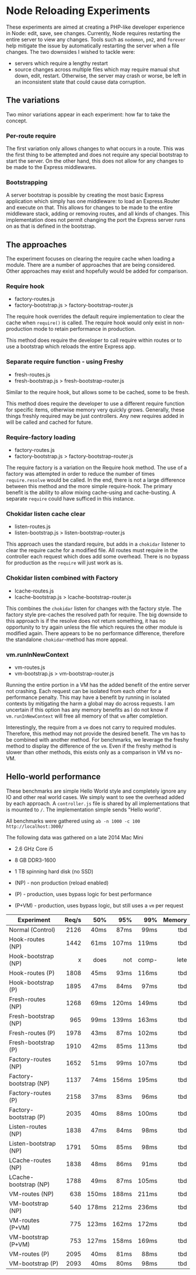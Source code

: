 # Node Reloading Experiments

These experiments are aimed at creating a PHP-like developer experience
in Node: edit, save, see changes.
Currently, Node requires restarting the entire server to view any changes.
Tools such as `nodemon`, `pm2`, and `forever` help mitigate the issue
by automatically restarting the server when a file changes.
The two downsides I wished to tackle were:
- servers which require a lengthy restart
- source changes across multiple files which may require
  manual shut down, edit, restart. Otherwise, the server may crash or worse,
  be left in an inconsistent state that could cause data corruption.

## The variations

Two minor variations appear in each experiment: how far to take the concept.

### Per-route require

The first variation only allows changes to what occurs in a route.
This was the first thing to be attempted and does not require any
special bootstrap to start the server. On the other hand, this does not
allow for any changes to be made to the Express middlewares.

### Bootstrapping

A server bootstrap is possible by creating the most basic Express application
which simply has one middleware: to load an Express.Router and execute on that.
This allows for changes to be made to the entire middleware stack,
adding or removing routes, and all kinds of changes. This implementation does
not permit changing the port the Express server runs on as that is defined in
the bootstrap.

## The approaches

The experiment focuses on clearing the require cache when loading a module.
There are a number of approaches that are being considered. Other approaches
may exist and hopefully would be added for comparison.

### Require hook

- factory-routes.js
- factory-bootstrap.js > factory-bootstrap-router.js

The require hook overrides the default require implementation
to clear the cache when `require()` is called.
The require hook would only exist in non-production mode to
retain performance in production.

This method does require the developer to call require within routes or
to use a bootstrap which reloads the entire Express app.

### Separate require function - using Freshy

- fresh-routes.js
- fresh-bootstrap.js > fresh-bootstrap-router.js

Similar to the require hook, but allows some to be cached, some to be fresh.

This method does require the developer to use a different require
function for specific items, otherwise memory very quickly grows.
Generally, these things freshly required may be just controllers.
Any new requires added in will be called and cached for future.

### Require-factory loading

- factory-routes.js
- factory-bootstrap.js > factory-bootstrap-router.js

The require factory is a variation on the Require hook method.
The use of a factory was attempted in order to reduce the number of
times `require.resolve` would be called. In the end, there is not a large
difference between this method and the more simple require-hook.
The primary benefit is the ability to allow mixing cache-using and
cache-busting. A separate `require` could have sufficed in this instance.

### Chokidar listen cache clear

- listen-routes.js
- listen-bootstrap.js > listen-bootstrap-router.js

This approach uses the standard require, but adds in a `chokidar`
listener to clear the require cache for a modified file.
All routes must require in the controller each request which does
add some overhead. There is no bypass for production as the `require`
will just work as is.

### Chokidar listen combined with Factory

- lcache-routes.js
- lcache-bootstrap.js > lcache-bootstrap-router.js

This combines the `chokidar` listen for changes with the factory style.
The factory style pre-caches the resolved path for require. The big
downside to this approach is if the resolve does not return something,
it has no opportunity to try again unless the file which requires the
other module is modified again. There appears to be no performance difference,
therefore the standalone `chokidar`-method has more appeal.

### vm.runInNewContext

- vm-routes.js
- vm-bootstrap.js > vm-bootstrap-router.js

Running the entire portion in a VM has the added benefit of the entire server
not crashing. Each request can be isolated from each other for a performance
penalty. This may have a benefit by running in isolated contexts by mitigating
the harm a global may do across requests. I am uncertain if this option has
any memory benefits as I do not know if `vm.runInNewContext` will free all
memory of that `vm` after completion.

Interestingly, the require from a `vm` does not carry to required modules.
Therefore, this method may not provide the desired benefit. The vm has to
be combined with another method. For benchmarks, we leverage the freshy
method to display the difference of the `vm`. Even if the freshy method is
slower than other methods, this exists only as a comparison in VM vs no-VM.

## Hello-world performance

These benchmarks are simple Hello World style and completely ignore any IO
and other real world cases. We simply want to see the overhead added by each
approach. A `controller.js` file is shared by all implementations that is
mounted to `/`. The implementation simple sends "Hello world".

All benchmarks were gathered using `ab -n 1000 -c 100 http://localhost:3000/`

The following data was gathered on a late 2014 Mac Mini
- 2.6 GHz Core i5
- 8 GB DDR3-1600
- 1 TB spinning hard disk (no SSD)

- (NP) - non production (reload enabled)
- (P) - production, uses bypass logic for best performance
- (P+VM) - production, uses bypass logic, but still uses a `vm` per request

| Experiment             | Req/s | 50%   | 95%   | 99%   | Memory |
| ---------------------- | -----:| -----:| -----:| -----:| ------:|
| Normal (Control)       |  2126 |  40ms |  87ms |  99ms |    tbd |
| Hook-routes (NP)       |  1442 |  61ms | 107ms | 119ms |    tbd |
| Hook-bootstrap (NP)    |     x |  does |   not | comp- |   lete |
| Hook-routes (P)        |  1808 |  45ms |  93ms | 116ms |    tbd |
| Hook-bootstrap (P)     |  1895 |  47ms |  84ms |  97ms |    tbd |
| Fresh-routes (NP)      |  1268 |  69ms | 120ms | 149ms |    tbd |
| Fresh-bootstrap (NP)   |   965 |  99ms | 139ms | 163ms |    tbd |
| Fresh-routes (P)       |  1978 |  43ms |  87ms | 102ms |    tbd |
| Fresh-bootstrap (P)    |  1910 |  42ms |  85ms | 113ms |    tbd |
| Factory-routes (NP)    |  1652 |  51ms |  99ms | 107ms |    tbd |
| Factory-bootstrap (NP) |  1137 |  74ms | 156ms | 195ms |    tbd |
| Factory-routes (P)     |  2158 |  37ms |  83ms |  96ms |    tbd |
| Factory-bootstrap (P)  |  2035 |  40ms |  88ms | 100ms |    tbd |
| Listen-routes (NP)     |  1838 |  47ms |  84ms |  98ms |    tbd |
| Listen-bootstrap (NP)  |  1791 |  50ms |  85ms |  98ms |    tbd |
| LCache-routes (NP)     |  1838 |  48ms |  86ms |  91ms |    tbd |
| LCache-bootstrap (NP)  |  1788 |  49ms |  87ms | 105ms |    tbd |
| VM-routes (NP)         |   638 | 150ms | 188ms | 211ms |    tbd |
| VM-bootstrap (NP)      |   540 | 178ms | 212ms | 236ms |    tbd |
| VM-routes (P+VM)       |   775 | 123ms | 162ms | 172ms |    tbd |
| VM-bootstrap (P+VM)    |   753 | 127ms | 158ms | 169ms |    tbd |
| VM-routes (P)          |  2095 |  40ms |  81ms |  88ms |    tbd |
| VM-bootstrap (P)       |  2093 |  40ms |  80ms |  98ms |    tbd |
